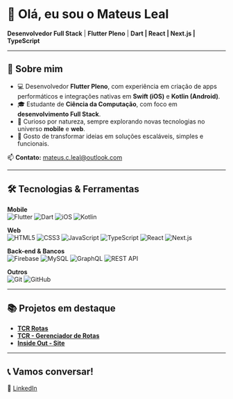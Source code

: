 # 👋 Olá, eu sou o Mateus Leal

**Desenvolvedor Full Stack** | **Flutter Pleno** | **Dart | React | Next.js | TypeScript**

---

## 🚀 Sobre mim

- 💻 Desenvolvedor **Flutter Pleno**, com experiência em criação de apps performáticos e integrações nativas em **Swift (iOS)** e **Kotlin (Android)**.
- 🎓 Estudante de **Ciência da Computação**, com foco em **desenvolvimento Full Stack**.
- 🌱 Curioso por natureza, sempre explorando novas tecnologias no universo **mobile** e **web**.
- 🧩 Gosto de transformar ideias em soluções escaláveis, simples e funcionais.

📫 **Contato:** [mateus.c.leal@outlook.com](mailto:mateus.c.leal@outlook.com)

---

## 🛠️ Tecnologias & Ferramentas

**Mobile**  
![Flutter](https://img.shields.io/badge/Flutter-02569B?style=for-the-badge&logo=flutter&logoColor=white) ![Dart](https://img.shields.io/badge/Dart-0175C2?style=for-the-badge&logo=dart&logoColor=white) ![iOS](https://img.shields.io/badge/iOS-000000?style=for-the-badge&logo=ios&logoColor=white) ![Kotlin](https://img.shields.io/badge/Kotlin-0095D5?style=for-the-badge&logo=kotlin&logoColor=white)

**Web**  
![HTML5](https://img.shields.io/badge/HTML5-E34F26?style=for-the-badge&logo=html5&logoColor=white) ![CSS3](https://img.shields.io/badge/CSS3-1572B6?style=for-the-badge&logo=css3&logoColor=white) ![JavaScript](https://img.shields.io/badge/JavaScript-F7DF1E?style=for-the-badge&logo=javascript&logoColor=black) ![TypeScript](https://img.shields.io/badge/TypeScript-3178C6?style=for-the-badge&logo=typescript&logoColor=white) ![React](https://img.shields.io/badge/React-20232A?style=for-the-badge&logo=react&logoColor=61DAFB) ![Next.js](https://img.shields.io/badge/Next.js-000000?style=for-the-badge&logo=next.js&logoColor=white)

**Back-end & Bancos**  
![Firebase](https://img.shields.io/badge/Firebase-FFCA28?style=for-the-badge&logo=firebase&logoColor=black) ![MySQL](https://img.shields.io/badge/MySQL-4479A1?style=for-the-badge&logo=mysql&logoColor=white) ![GraphQL](https://img.shields.io/badge/GraphQL-E10098?style=for-the-badge&logo=graphql&logoColor=white) ![REST API](https://img.shields.io/badge/REST-FF6C37?style=for-the-badge&logo=rest&logoColor=white)

**Outros**  
![Git](https://img.shields.io/badge/Git-F05032?style=for-the-badge&logo=git&logoColor=white) ![GitHub](https://img.shields.io/badge/GitHub-181717?style=for-the-badge&logo=github&logoColor=white)

---

## 📚 Projetos em destaque

- **[TCR Rotas](https://play.google.com/store/apps/details?id=br.com.tcrapps.xrotas)**
- **[TCR - Gerenciador de Rotas](https://play.google.com/store/apps/details?id=br.com.tcrsoftware.gerenciadorderotas)**  
- **[Inside Out - Site](https://inside-out-mk.netlify.app)**

---

## 📞 Vamos conversar!  
🔗 [LinkedIn](https://www.linkedin.com/in/mateusc-leal/)
